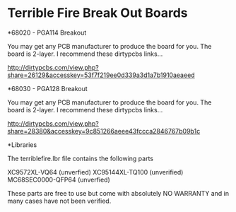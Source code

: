 Terrible Fire Break Out Boards
=================================

*68020 - PGA114 Breakout

You may get any PCB manufacturer to produce the board for you. The board is 2-layer. I recommend these dirtypcbs links...

http://dirtypcbs.com/view.php?share=26129&accesskey=53f7f219ee0d339a3d1a7b1910aeaeed


*68030 - PGA128 Breakout

You may get any PCB manufacturer to produce the board for you. The board is 2-layer. I recommend these dirtypcbs links...

http://dirtypcbs.com/view.php?share=28380&accesskey=9c851266aeee43fccca2846767b09b1c

*Libraries

The terriblefire.lbr file contains the following parts

XC9572XL-VQ64 (unverfied)
XC95144XL-TQ100 (unverified)
MC68SEC0000-QFP64 (unverfied)

These parts are free to use but come with absolutely NO WARRANTY and in many cases have not been verified. 
